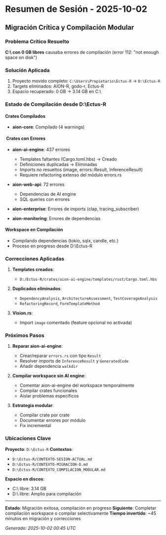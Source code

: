 # Resumen de Sesión - 2025-10-02
## Migración Crítica y Compilación Modular

###  Problema Crítico Resuelto
**C:\ con 0 GB libres** causaba errores de compilación (error 112: "not enough space on disk")

###  Solución Aplicada
1. Proyecto movido completo: `C:\Users\Propietario\Ectus-R` → `D:\Ectus-R`
2. Targets eliminados: AION-R, godo-r, Ectus-R
3. Espacio recuperado: 0 GB → 3.14 GB en C:\

###  Estado de Compilación desde D:\Ectus-R

####  Crates Compilados
- **aion-core**:  Compilado (4 warnings)

#### ️ Crates con Errores
- **aion-ai-engine**: 437 errores
  - Templates faltantes (Cargo.toml.hbs) → Creado
  - Definiciones duplicadas → Eliminadas
  - Imports no resueltos (image, errors::Result, InferenceResult)
  - Requiere refactoring extenso del módulo errors.rs
  
- **aion-web-api**: 72 errores
  - Dependencias de AI engine
  - SQL queries con errores
  
- **aion-enterprise**: Errores de imports (clap, tracing_subscriber)
- **aion-monitoring**: Errores de dependencias

####  Workspace en Compilación
- Compilando dependencias (tokio, sqlx, candle, etc.)
- Proceso en progreso desde D:\Ectus-R

###  Correcciones Aplicadas

1. **Templates creados**:
   - `D:/Ectus-R/crates/aion-ai-engine/templates/rust/Cargo.toml.hbs`

2. **Duplicados eliminados**:
   - `DependencyAnalysis`, `ArchitectureAssessment`, `TestCoverageAnalysis`
   - `RefactoringRecord`, `FormTemplateMethod`

3. **Vision.rs**:
   - Import `image` comentado (feature opcional no activada)

###  Próximos Pasos

1. **Reparar aion-ai-engine**:
   - Crear/reparar `errors.rs` con tipo `Result`
   - Resolver imports de `InferenceResult` y `GeneratedCode`
   - Añadir dependencia `walkdir`

2. **Compilar workspace sin AI engine**:
   - Comentar aion-ai-engine del workspace temporalmente
   - Compilar crates funcionales
   - Aislar problemas específicos

3. **Estrategia modular**:
   - Compilar crate por crate
   - Documentar errores por módulo
   - Fix incremental

###  Ubicaciones Clave

**Proyecto**: `D:\Ectus-R`
**Contextos**:
- `D:\Ectus-R/CONTEXTO-SESION-ACTUAL.md`
- `D:\Ectus-R/CONTEXTO-MIGRACION-D.md`
- `D:\Ectus-R/CONTEXTO_COMPILACION_MODULAR.md`

**Espacio en discos**:
- C:\ libre: 3.14 GB 
- D:\ libre: Amplio para compilación

---

**Estado**: Migración exitosa, compilación en progreso
**Siguiente**: Completar compilación workspace o compilar selectivamente
**Tiempo invertido**: ~45 minutos en migración y correcciones

*Generado: 2025-10-02 00:45 UTC*
